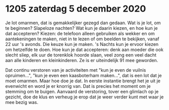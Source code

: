# 1205 zaterdag 5 december 2020
Je lot omarmen, dat is gemakkelijker gezegd dan gedaan. Wat is je lot, om te beginnen? Slapeloze nachten? Wat kun je daarin kiezen, en hoe kun je dat accepteren? Kiezen: de telefoon alleen gebruiken als wekker en om aantekeningen te maken, niet in te lezen of om beelden te bekijken, vanaf 22 uur 's avonds. Die keuze kun je maken. 's Nachts kun je ervoor kiezen om hetzelfde te doen. Hoe kun je dat accepteren: denk aan moeder die ook slecht sliep, elk uur de torenklok hoorde slaan, veel zong een veel dacht aan alle kinderen en kleinkinderen. Ze is er uiteindelijk 91 mee geworden.

Dat continu verstoren van je activiteiten met "kun je even de vuilnis opruimen...", "kun je even een kaasboterham maken...", dat is een lot dat je moet omarmen. Maar hoe doe je dat. In eerste instantie brengt het je uit je evenwicht en word je er knorrig van. Dat is precies het moment om je stemming om te buigen. Aanvaard de verstoring, tover een glimlach op je gezicht, doe de klus en verheug je erop dat je weer verder kunt met waar je mee bezig was. 